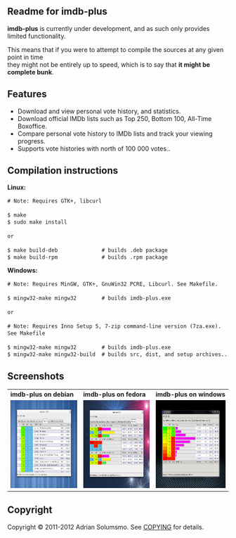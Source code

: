 ## Readme for imdb-plus

**imdb-plus** is currently under development, and as such only provides limited functionality.

This means that if you were to attempt to compile the sources at any given point in time <br />
they might not be entirely up to speed, which is to say that **it might be complete bunk**. <br />

## Features

* Download and view personal vote history, and statistics.
* Download official IMDb lists such as Top 250, Bottom 100, All-Time Boxoffice.
* Compare personal vote history to IMDb lists and track your viewing progress.
* Supports vote histories with north of 100 000 votes..

## Compilation instructions

**Linux:**

    # Note: Requires GTK+, libcurl
    
    $ make
    $ sudo make install
    
    or
    
    $ make build-deb              # builds .deb package
    $ make build-rpm              # builds .rpm package
    
**Windows:**

    # Note: Requires MinGW, GTK+, GnuWin32 PCRE, Libcurl. See Makefile.
    
    $ mingw32-make mingw32        # builds imdb-plus.exe
    
    or 
    
    # Note: Requires Inno Setup 5, 7-zip command-line version (7za.exe). See Makefile
    
    $ mingw32-make mingw32        # builds imdb-plus.exe
    $ mingw32-make mingw32-build  # builds src, dist, and setup archives..

## Screenshots

<table>
 <tr>
  <td><b>imdb-plus on debian</b></td>
  <td><b>imdb-plus on fedora</b></td>
  <td><b>imdb-plus on windows</b></td>
 </tr>
 <tr>
  <td>
   <img width="260" height="200" 
    src="https://github.com/honeymustard/imdb-plus/raw/master/local/ss-debian.png" 
    alt="imdb-plus on debian"
   />
  </td>
  <td>
   <img width="260" height="200" 
    src="https://github.com/honeymustard/imdb-plus/raw/master/local/ss-fedora.png" 
    alt="imdb-plus on fedora"
   />
  </td>
  <td>
   <img width="260" height="200" 
    src="https://github.com/honeymustard/imdb-plus/raw/master/local/ss-windows.png" 
    alt="imdb-plus on windows"
   />
  </td>
 </tr>
</table>

## Copyright

Copyright &copy; 2011-2012 Adrian Solumsmo. See [COPYING](https://github.com/honeymustard/imdb-plus/blob/master/COPYING) for details.

